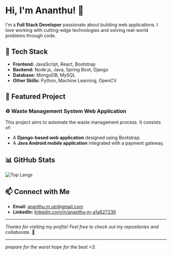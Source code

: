 # Hi, I'm Ananthu! 👋

I'm a **Full Stack Developer** passionate about building web applications. I love working with cutting-edge technologies and solving real-world problems through code.

## 🚀 Tech Stack

- **Frontend:** JavaScript, React, Bootstrap
- **Backend:** Node.js, Java, Spring Boot, Django
- **Database:** MongoDB, MySQL
- **Other Skills:** Python, Machine Learning, OpenCV

## 🌟 Featured Project

### ♻ Waste Management System Web Application
This project aims to automate the waste management process. It consists of:
- A **Django-based web application** designed using Bootstrap.
- A **Java Android mobile application** integrated with a payment gateway.

## 📊 GitHub Stats

![Top Langs](https://github-readme-stats.vercel.app/api/top-langs/?username=ananthu&layout=compact&theme=tokyonight)

## 📫 Connect with Me

- **Email:** [ananthu.m.utr@gmail.com](mailto:ananthu.m.utr@gmail.com)
- **LinkedIn:** [linkedin.com/in/ananthu-m-a1a627236](https://linkedin.com/in/ananthu-m-a1a627236)

---
_Thanks for visiting my profile! Feel free to check out my repositories and collaborate._ 🚀

---
_prepare for the worst hope for the best <3._
